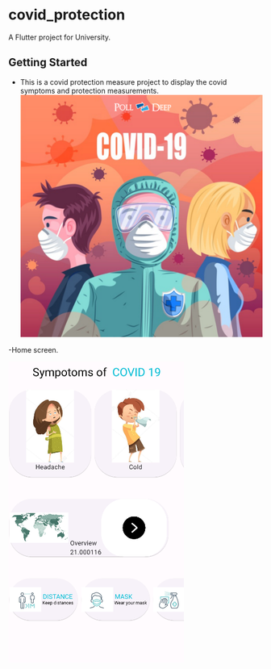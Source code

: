 # covid_protection

A Flutter project for University.

## Getting Started

- This is a covid protection measure project to display the covid symptoms and protection measurements.
![Alt text](background.png)

-Home screen.

![Alt text](home-1.png)